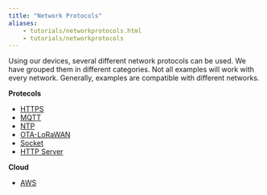 ```yaml
---
title: "Network Protocols"
aliases:
    - tutorials/networkprotocols.html
    - tutorials/networkprotocols
---
```

Using our devices, several different network protocols can be used. We have grouped them in different categories. Not all examples will work with every network. Generally, examples are compatible with different networks. 

**Protecols**

* [HTTPS](../networkprotocols/https/)
* [MQTT](../networkprotocols/mqtt/)
* [NTP](../networkprotocols/ntp/)
* [OTA-LoRaWAN](../networkprotocols/ota-lorawan/)
* [Socket](../networkprotocols/socket/)
* [HTTP Server](../networkprotocols/webserver/)

**Cloud**

* [AWS](../networkprotecols/aws/)